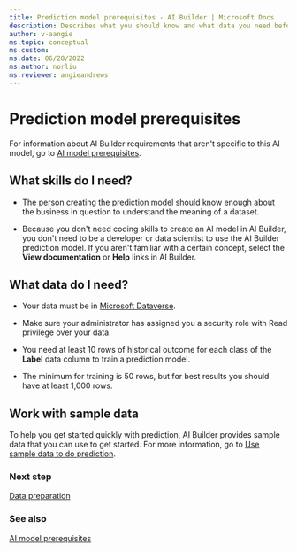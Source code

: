 ```yaml
---
title: Prediction model prerequisites - AI Builder | Microsoft Docs
description: Describes what you should know and what data you need before you can build a prediction model in AI Builder.
author: v-aangie
ms.topic: conceptual
ms.custom:
ms.date: 06/28/2022
ms.author: norliu
ms.reviewer: angieandrews
---
```


# Prediction model prerequisites

For information about AI Builder requirements that aren't specific to this AI model, go to [AI model prerequisites](build-model.md#prerequisites).

## What skills do I need?

- The person creating the prediction model should know enough about the business in question to understand the meaning of a dataset.

- Because you don't need coding skills to create an AI model in AI Builder, you don't need to be a developer or data scientist to use the AI Builder prediction model. If you aren't familiar with a certain concept, select the **View documentation** or **Help** links in AI Builder.

## What data do I need?

- Your data must be in [Microsoft Dataverse](/powerapps/maker/common-data-service/data-platform-intro).

- Make sure your administrator has assigned you a security role with Read privilege over your data.

- You need at least 10 rows of historical outcome for each class of the **Label** data column to train a prediction model.

- The minimum for training is 50 rows, but for best results you should have at least 1,000 rows.

## Work with sample data

To help you get started quickly with prediction, AI Builder provides sample data that you can use to get started. For more information, go to [Use sample data to do prediction](prediction-sample-data.md).

### Next step

[Data preparation](prediction-data-prep.md)

### See also

[AI model prerequisites](build-model.md#prerequisites)

